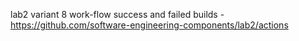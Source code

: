 lab2 variant 8
work-flow success and failed builds - https://github.com/software-engineering-components/lab2/actions
